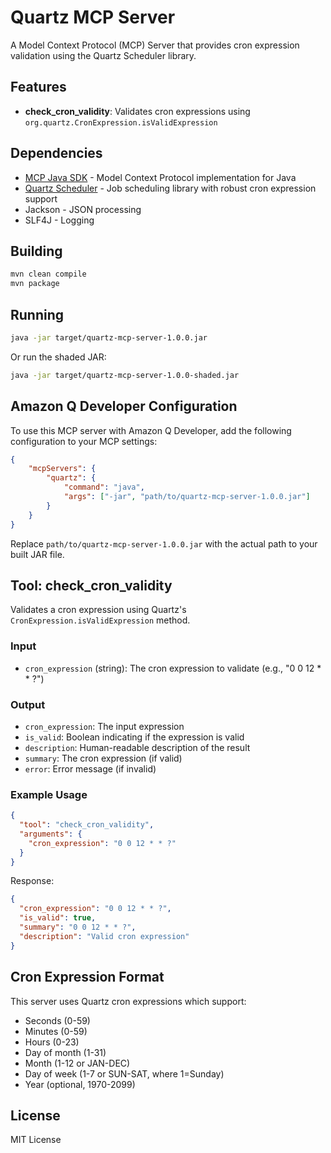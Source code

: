 # Quartz MCP Server

A Model Context Protocol (MCP) Server that provides cron expression validation using the Quartz Scheduler library.

## Features

- **check_cron_validity**: Validates cron expressions using `org.quartz.CronExpression.isValidExpression`

## Dependencies

- [MCP Java SDK](https://github.com/modelcontextprotocol/java-sdk) - Model Context Protocol implementation for Java
- [Quartz Scheduler](https://www.quartz-scheduler.org/) - Job scheduling library with robust cron expression support
- Jackson - JSON processing
- SLF4J - Logging

## Building

```bash
mvn clean compile
mvn package
```

## Running

```bash
java -jar target/quartz-mcp-server-1.0.0.jar
```

Or run the shaded JAR:

```bash
java -jar target/quartz-mcp-server-1.0.0-shaded.jar
```

## Amazon Q Developer Configuration

To use this MCP server with Amazon Q Developer, add the following configuration to your MCP settings:

```json
{
    "mcpServers": {
        "quartz": {
            "command": "java",
            "args": ["-jar", "path/to/quartz-mcp-server-1.0.0.jar"]
        }
    }
}
```

Replace `path/to/quartz-mcp-server-1.0.0.jar` with the actual path to your built JAR file.

## Tool: check_cron_validity

Validates a cron expression using Quartz's `CronExpression.isValidExpression` method.

### Input

- `cron_expression` (string): The cron expression to validate (e.g., "0 0 12 * * ?")

### Output

- `cron_expression`: The input expression
- `is_valid`: Boolean indicating if the expression is valid
- `description`: Human-readable description of the result
- `summary`: The cron expression (if valid)
- `error`: Error message (if invalid)

### Example Usage

```json
{
  "tool": "check_cron_validity",
  "arguments": {
    "cron_expression": "0 0 12 * * ?"
  }
}
```

Response:
```json
{
  "cron_expression": "0 0 12 * * ?",
  "is_valid": true,
  "summary": "0 0 12 * * ?",
  "description": "Valid cron expression"
}
```

## Cron Expression Format

This server uses Quartz cron expressions which support:
- Seconds (0-59)
- Minutes (0-59) 
- Hours (0-23)
- Day of month (1-31)
- Month (1-12 or JAN-DEC)
- Day of week (1-7 or SUN-SAT, where 1=Sunday)
- Year (optional, 1970-2099)

## License

MIT License
